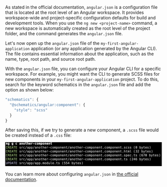 As stated in the official documentation, `angular.json` is a configuration file that is located at the root level of an Angular workspace. It provides workspace-wide and project-specific configuration defaults for build and development tools. When you use the `ng new <project-name>` command, a new workspace is automatically created as the root level of the project folder, and the command generates the `angular.json` file.

Let's now open up the `angular.json` file of the `my-first-angular-application` application (or any application generated by the Angular CLI). The file contains essential information about the application, such as the name, type, root path, and source root path.

With the `angular.json` file, you can configure your Angular CLI for a specific workspace. For example, you might want the CLI to generate SCSS files for new components in your `my-first-angular-application` project. To do this, search for the keyword schematics in the `angular.json` file and add the option as shown below:

```javascript
"schematics": {
  "@schematics/angular:component": {
    "style": "scss"
  }
}
```

After saving this, if we try to generate a new component, a `.scss` file would be created instead of a `.css` file:

![scss file generated](/assets/images/ch2/scss_generated.jpg)

You can learn more about configuring `angular.json` in [the official documentation](https://angular.io/guide/workspace-config).
